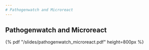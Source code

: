 ```yaml
---
# Pathogenwatch and Microreact
---
```



## Pathogenwatch and Microreact

{% pdf "/slides/pathogenwatch_microreact.pdf" height=800px %}
